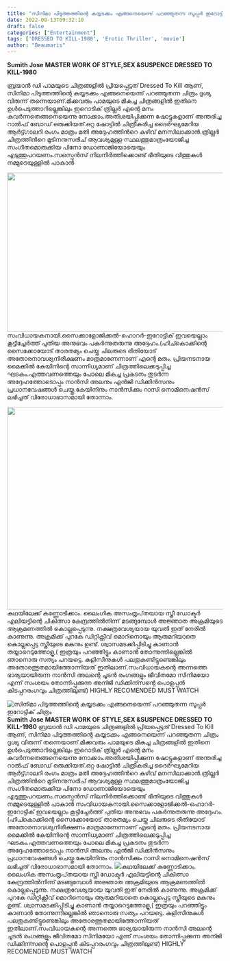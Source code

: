 ```yaml
---
title: "സിനിമാ പിടുത്തത്തിന്റെ കയ്യടക്കം എങ്ങനെയെന്ന് പറഞ്ഞുതന്ന സൂപ്പർ ഇറോട്ടിക് ചിത്രം"
date: 2022-08-13T09:32:10
draft: false
categories: ["Entertainment"]
tags: ['DRESSED TO KILL-1980', 'Erotic Thriller', 'movie']
author: "Beaumaris"
---
```


<strong>Sumith Jose</strong>
<strong>MASTER WORK OF STYLE,SEX &amp;SUSPENCE</strong>
<strong>DRESSED TO KILL-1980</strong>

ബ്രയാൻ ഡി പാമയുടെ ചിത്രങ്ങളിൽ പ്രിയപ്പെട്ടത് Dressed To Kill ആണ്, സിനിമാ പിടുത്തത്തിന്റെ കയ്യടക്കം എങ്ങനെയെന്ന് പറഞ്ഞുതന്ന ചിത്രം ദൃശ്യ വിരുന്ന് തന്നെയാണ്.മിക്കവരും പാമയുടെ മികച്ച ചിത്രങ്ങളിൽ ഇതിനെ ഉൾപെടുത്താറില്ലെങ്കിലും ഇറൊടിക് ത്രില്ലർ എന്റെ മനം കവർന്നതെങ്ങനെയെന്നു നോക്കാം.അതിശയിപ്പിക്കുന്ന ഷോട്ടുകളാണ് അന്തരിച്ച റാൽഫ് ബോഡ് ഒരുക്കിയത്.ഒറ്റ ഷോട്ടിൽ ചിത്രീകരിച്ച ദൈർഘ്യമേറിയ ആർട്ട്ഗാലറി രംഗം മാത്രം മതി അദ്ദേഹത്തിൻറെ കഴിവ് മനസിലാക്കാൻ.ത്രില്ലർ ചിത്രത്തിൻറെ മൂടിനനുസരിച് ആവശ്യമുള്ള സ്ഥലത്തുമാത്രംയോജിച്ച സംഗീതമൊരുക്കിയ പിനോ ഡോണാജിയോയെയും എടുത്തുപറയണം.സസ്പെൻസ് നിലനിർത്തിക്കൊണ്ട് ഭീതിയുടെ വിത്തുകൾ നമ്മുടെയുള്ളിൽ പാകാൻ

<img class="wp-image-346558 aligncenter" src="https://cdn.boolokam.com/articles/2022/08/jtj-2.jpg" alt="" width="869" height="371" />സംവിധായകനായി.സൈക്കാളോജിക്കൽ-ഹൊറർ-ഇറോട്ടിക് ഇവയെല്ലാം കൂട്ടിച്ചേർത്ത് പുതിയ അനുഭവം പകർന്നുതരുന്നു അദ്ദേഹം.(ഹിച്കൊക്കിന്റെ സൈക്കോയോട് താരതമ്യം ചെയ്ത ചിലരുടെ രീതിയോട് അതോരനാവശ്യനിരീക്ഷണം മാത്രമാണേന്നാണ് എന്റെ മതം. പ്രിയനടനായ മൈക്കിൽ കേയിനിന്റെ സാന്നിധ്യമാണ് ചിത്രത്തിലെക്കടുപ്പിച്ച ഘടകം.എത്തവണത്തെയും പോലെ മികച്ച പ്രകടനം തുടർന്ന അദ്ദേഹത്തോടൊപ്പം നാൻസി അലനും എൻജി ഡിക്കിൻസനും പ്രധാനവേഷങ്ങൾ ചെയ്തു.കേയിനിനും നാൻസിക്കും റാസി നൊമിനെഷൻസ് ലഭിച്ചത് വിരോധാഭാസമായി തോന്നാം.

<img class="wp-image-346559 aligncenter" src="https://cdn.boolokam.com/articles/2022/08/fwfgggg.jpeg" alt="" width="838" height="472" />കഥയിലേക്ക് കണ്ണോടിക്കാം.
ലൈംഗിക അസംതൃപ്‌തയായ സ്ത്രീ ഡോക്ടർ എലിയട്ടിന്റെ ചികിത്സാ കേന്ദ്രത്തിൽനിന്ന് മടങ്ങുമ്പോൾ അജ്ഞാത അക്രമിയുടെ ആക്രമണത്തിൽ കൊല്ലപ്പെടുന്നു. നക്ഷത്രവേശ്യയായ യുവതി ഇത് നേരിൽ കാണുന്നു. അക്രമിക്ക് പുറകേ ഡിറ്റിക്റ്റീവ് മൊറിനൊയും ആരുമറിയാതെ കൊല്ലപ്പെട്ട സ്ത്രീയുടെ മകനും ഉണ്ട്. ശ്വാസമടക്കിപ്പിടിച്ചു കാണാൻ തയ്യാറെടുത്തോളൂ,( ഇത്രയും പറഞ്ഞിട്ടും കാണാൻ തോന്നുന്നില്ലെങ്കിൽ ഞാനൊരു സത്യം പറയട്ടെ. കുളിസീനുകൾ പലതുകണ്ടിട്ടുണ്ടെങ്കിലും അതോരത്ഭുതമായിത്തോന്നിയത് ഇതിലാണ്.സംവിധായകന്റെ അന്നത്തെ ഭാര്യയായിരുന്ന നാൻസി അലന്റെ ചൂടൻ രംഗങ്ങളും ജീവിതമോ സിനിമയോ എന്ന് സംശയം തോന്നിപ്പുക്കുന്ന അന്ജി ഡിക്കിന്സന്റെ പൊളപ്പൻ കിടപ്പറരംഗവും ചിത്രത്തിലുണ്ട്) HIGHLY RECOMENDED MUST WATCH


![സിനിമാ പിടുത്തത്തിന്റെ കയ്യടക്കം എങ്ങനെയെന്ന് പറഞ്ഞുതന്ന സൂപ്പർ ഇറോട്ടിക് ചിത്രം](https://cdn.boolokam.com/articles/2022/08/jtj-2.jpg)**Sumith Jose** **MASTER WORK OF STYLE,SEX &SUSPENCE** **DRESSED TO KILL-1980** ബ്രയാൻ ഡി പാമയുടെ ചിത്രങ്ങളിൽ പ്രിയപ്പെട്ടത് Dressed To Kill ആണ്, സിനിമാ പിടുത്തത്തിന്റെ കയ്യടക്കം എങ്ങനെയെന്ന് പറഞ്ഞുതന്ന ചിത്രം ദൃശ്യ വിരുന്ന് തന്നെയാണ്.മിക്കവരും പാമയുടെ മികച്ച ചിത്രങ്ങളിൽ ഇതിനെ ഉൾപെടുത്താറില്ലെങ്കിലും ഇറൊടിക് ത്രില്ലർ എന്റെ മനം കവർന്നതെങ്ങനെയെന്നു നോക്കാം.അതിശയിപ്പിക്കുന്ന ഷോട്ടുകളാണ് അന്തരിച്ച റാൽഫ് ബോഡ് ഒരുക്കിയത്.ഒറ്റ ഷോട്ടിൽ ചിത്രീകരിച്ച ദൈർഘ്യമേറിയ ആർട്ട്ഗാലറി രംഗം മാത്രം മതി അദ്ദേഹത്തിൻറെ കഴിവ് മനസിലാക്കാൻ.ത്രില്ലർ ചിത്രത്തിൻറെ മൂടിനനുസരിച് ആവശ്യമുള്ള സ്ഥലത്തുമാത്രംയോജിച്ച സംഗീതമൊരുക്കിയ പിനോ ഡോണാജിയോയെയും എടുത്തുപറയണം.സസ്പെൻസ് നിലനിർത്തിക്കൊണ്ട് ഭീതിയുടെ വിത്തുകൾ നമ്മുടെയുള്ളിൽ പാകാൻ സംവിധായകനായി.സൈക്കാളോജിക്കൽ-ഹൊറർ-ഇറോട്ടിക് ഇവയെല്ലാം കൂട്ടിച്ചേർത്ത് പുതിയ അനുഭവം പകർന്നുതരുന്നു അദ്ദേഹം.(ഹിച്കൊക്കിന്റെ സൈക്കോയോട് താരതമ്യം ചെയ്ത ചിലരുടെ രീതിയോട് അതോരനാവശ്യനിരീക്ഷണം മാത്രമാണേന്നാണ് എന്റെ മതം. പ്രിയനടനായ മൈക്കിൽ കേയിനിന്റെ സാന്നിധ്യമാണ് ചിത്രത്തിലെക്കടുപ്പിച്ച ഘടകം.എത്തവണത്തെയും പോലെ മികച്ച പ്രകടനം തുടർന്ന അദ്ദേഹത്തോടൊപ്പം നാൻസി അലനും എൻജി ഡിക്കിൻസനും പ്രധാനവേഷങ്ങൾ ചെയ്തു.കേയിനിനും നാൻസിക്കും റാസി നൊമിനെഷൻസ് ലഭിച്ചത് വിരോധാഭാസമായി തോന്നാം. ![](https://cdn.boolokam.com/articles/2022/08/fwfgggg.jpeg)കഥയിലേക്ക് കണ്ണോടിക്കാം. ലൈംഗിക അസംതൃപ്‌തയായ സ്ത്രീ ഡോക്ടർ എലിയട്ടിന്റെ ചികിത്സാ കേന്ദ്രത്തിൽനിന്ന് മടങ്ങുമ്പോൾ അജ്ഞാത അക്രമിയുടെ ആക്രമണത്തിൽ കൊല്ലപ്പെടുന്നു. നക്ഷത്രവേശ്യയായ യുവതി ഇത് നേരിൽ കാണുന്നു. അക്രമിക്ക് പുറകേ ഡിറ്റിക്റ്റീവ് മൊറിനൊയും ആരുമറിയാതെ കൊല്ലപ്പെട്ട സ്ത്രീയുടെ മകനും ഉണ്ട്. ശ്വാസമടക്കിപ്പിടിച്ചു കാണാൻ തയ്യാറെടുത്തോളൂ,( ഇത്രയും പറഞ്ഞിട്ടും കാണാൻ തോന്നുന്നില്ലെങ്കിൽ ഞാനൊരു സത്യം പറയട്ടെ. കുളിസീനുകൾ പലതുകണ്ടിട്ടുണ്ടെങ്കിലും അതോരത്ഭുതമായിത്തോന്നിയത് ഇതിലാണ്.സംവിധായകന്റെ അന്നത്തെ ഭാര്യയായിരുന്ന നാൻസി അലന്റെ ചൂടൻ രംഗങ്ങളും ജീവിതമോ സിനിമയോ എന്ന് സംശയം തോന്നിപ്പുക്കുന്ന അന്ജി ഡിക്കിന്സന്റെ പൊളപ്പൻ കിടപ്പറരംഗവും ചിത്രത്തിലുണ്ട്) HIGHLY RECOMENDED MUST WATCH
